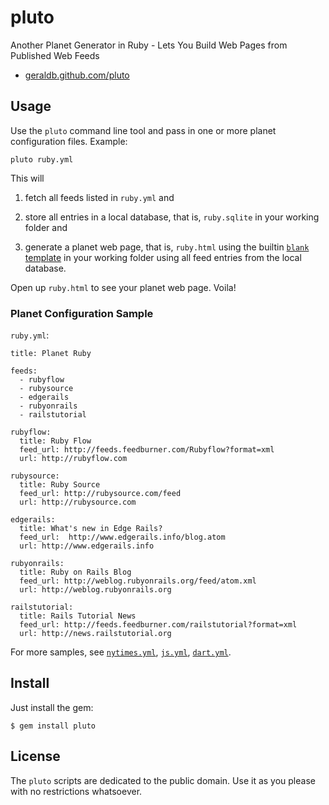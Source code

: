 # pluto

Another Planet Generator in Ruby - Lets You Build Web Pages
from Published Web Feeds

* [geraldb.github.com/pluto](http://geraldb.github.com/pluto)


## Usage

Use the `pluto` command line tool and pass in one or more planet configuration files. Example:

    pluto ruby.yml


This will

1) fetch all feeds listed in `ruby.yml` and 

2) store all entries in a local database, that is, `ruby.sqlite` in your working folder and

3) generate a planet web page, that is, `ruby.html` using the builtin [`blank` template](https://github.com/geraldb/pluto/blob/master/templates/blank.html.erb) in your working folder using all feed entries from the local database.

Open up `ruby.html` to see your planet web page. Voila!


### Planet Configuration Sample 

`ruby.yml`:

```
title: Planet Ruby

feeds:
  - rubyflow
  - rubysource
  - edgerails
  - rubyonrails
  - railstutorial

rubyflow:
  title: Ruby Flow
  feed_url: http://feeds.feedburner.com/Rubyflow?format=xml
  url: http://rubyflow.com

rubysource:
  title: Ruby Source
  feed_url: http://rubysource.com/feed
  url: http://rubysource.com

edgerails:
  title: What's new in Edge Rails?
  feed_url:  http://www.edgerails.info/blog.atom
  url: http://www.edgerails.info

rubyonrails:
  title: Ruby on Rails Blog
  feed_url: http://weblog.rubyonrails.org/feed/atom.xml
  url: http://weblog.rubyonrails.org

railstutorial:
  title: Rails Tutorial News
  feed_url: http://feeds.feedburner.com/railstutorial?format=xml
  url: http://news.railstutorial.org
```

For more samples, see [`nytimes.yml`](https://github.com/geraldb/pluto/blob/master/samples/nytimes.yml),
[`js.yml`](https://github.com/geraldb/pluto/blob/master/samples/js.yml),
[`dart.yml`](https://github.com/geraldb/pluto/blob/master/samples/dart.yml).


## Install

Just install the gem:

    $ gem install pluto


## License

The `pluto` scripts are dedicated to the public domain.
Use it as you please with no restrictions whatsoever.